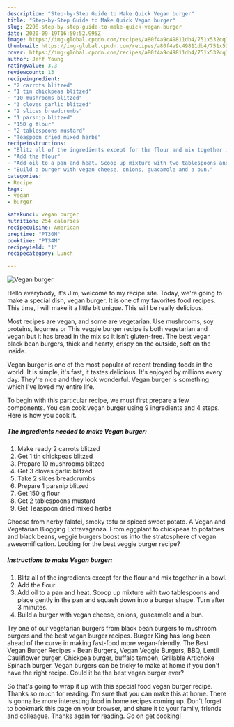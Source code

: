 ```yaml
---
description: "Step-by-Step Guide to Make Quick Vegan burger"
title: "Step-by-Step Guide to Make Quick Vegan burger"
slug: 2298-step-by-step-guide-to-make-quick-vegan-burger
date: 2020-09-19T16:50:52.995Z
image: https://img-global.cpcdn.com/recipes/a80f4a9c49811db4/751x532cq70/vegan-burger-recipe-main-photo.jpg
thumbnail: https://img-global.cpcdn.com/recipes/a80f4a9c49811db4/751x532cq70/vegan-burger-recipe-main-photo.jpg
cover: https://img-global.cpcdn.com/recipes/a80f4a9c49811db4/751x532cq70/vegan-burger-recipe-main-photo.jpg
author: Jeff Young
ratingvalue: 3.3
reviewcount: 13
recipeingredient:
- "2 carrots blitzed"
- "1 tin chickpeas blitzed"
- "10 mushrooms blitzed"
- "3 cloves garlic blitzed"
- "2 slices breadcrumbs"
- "1 parsnip blitzed"
- "150 g flour"
- "2 tablespoons mustard"
- "Teaspoon dried mixed herbs"
recipeinstructions:
- "Blitz all of the ingredients except for the flour and mix together in a bowl."
- "Add the flour"
- "Add oil to a pan and heat. Scoop up mixture with two tablespoons and place gently in the pan and squash down into a burger shape. Turn after 3 minutes."
- "Build a burger with vegan cheese, onions, guacamole and a bun."
categories:
- Recipe
tags:
- vegan
- burger

katakunci: vegan burger 
nutrition: 254 calories
recipecuisine: American
preptime: "PT30M"
cooktime: "PT34M"
recipeyield: "1"
recipecategory: Lunch

---
```



![Vegan burger](https://img-global.cpcdn.com/recipes/a80f4a9c49811db4/751x532cq70/vegan-burger-recipe-main-photo.jpg)

Hello everybody, it's Jim, welcome to my recipe site. Today, we're going to make a special dish, vegan burger. It is one of my favorites food recipes. This time, I will make it a little bit unique. This will be really delicious.

Most recipes are vegan, and some are vegetarian. Use mushrooms, soy proteins, legumes or This veggie burger recipe is both vegetarian and vegan but it has bread in the mix so it isn&#39;t gluten-free. The best vegan black bean burgers, thick and hearty, crispy on the outside, soft on the inside.

Vegan burger is one of the most popular of recent trending foods in the world. It is simple, it's fast, it tastes delicious. It's enjoyed by millions every day. They're nice and they look wonderful. Vegan burger is something which I've loved my entire life.


To begin with this particular recipe, we must first prepare a few components. You can cook vegan burger using 9 ingredients and 4 steps. Here is how you cook it.

<!--inarticleads1-->

##### The ingredients needed to make Vegan burger:

1. Make ready 2 carrots blitzed
1. Get 1 tin chickpeas blitzed
1. Prepare 10 mushrooms blitzed
1. Get 3 cloves garlic blitzed
1. Take 2 slices breadcrumbs
1. Prepare 1 parsnip blitzed
1. Get 150 g flour
1. Get 2 tablespoons mustard
1. Get Teaspoon dried mixed herbs


Choose from herby falafel, smoky tofu or spiced sweet potato. A Vegan and Vegetarian Blogging Extravaganza. From eggplant to chickpeas to potatoes and black beans, veggie burgers boost us into the stratosphere of vegan awesomification. Looking for the best veggie burger recipe? 

<!--inarticleads2-->

##### Instructions to make Vegan burger:

1. Blitz all of the ingredients except for the flour and mix together in a bowl.
1. Add the flour
1. Add oil to a pan and heat. Scoop up mixture with two tablespoons and place gently in the pan and squash down into a burger shape. Turn after 3 minutes.
1. Build a burger with vegan cheese, onions, guacamole and a bun.


Try one of our vegetarian burgers from black bean burgers to mushroom burgers and the best vegan burger recipes. Burger King has long been ahead of the curve in making fast-food more vegan-friendly. The Best Vegan Burger Recipes - Bean Burgers, Vegan Veggie Burgers, BBQ, Lentil Cauliflower burger, Chickpea burger, buffalo tempeh, Grillable Artichoke Spinach burger. Vegan burgers can be tricky to make at home if you don&#39;t have the right recipe. Could it be the best vegan burger ever? 

So that's going to wrap it up with this special food vegan burger recipe. Thanks so much for reading. I'm sure that you can make this at home. There is gonna be more interesting food in home recipes coming up. Don't forget to bookmark this page on your browser, and share it to your family, friends and colleague. Thanks again for reading. Go on get cooking!
